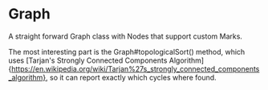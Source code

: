 # Graph

A straight forward Graph class with Nodes that support custom Marks.

The most interesting part is the Graph#topologicalSort() method, which uses [Tarjan's Strongly Connected Components Algorithm]{https://en.wikipedia.org/wiki/Tarjan%27s_strongly_connected_components_algorithm}, so it can report exactly which cycles where found.
